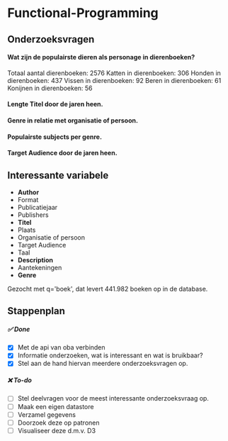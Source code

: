 # Functional-Programming

## Onderzoeksvragen

#### Wat zijn de populairste dieren als personage in dierenboeken?

Totaal aantal dierenboeken: 2576 
Katten in dierenboeken: 306
Honden in dierenboeken: 437
Vissen in dierenboeken: 92
Beren in dierenboeken: 61
Konijnen in dierenboeken: 56

#### Lengte Titel door de jaren heen.

#### Genre in relatie met organisatie of persoon.

#### Populairste subjects per genre.

#### Target Audience door de jaren heen. 
 

## Interessante variabele

* **Author**
* Format
* Publicatiejaar
* Publishers
* **Titel**
* Plaats 
* Organisatie of persoon
* Target Audience 
* Taal
* **Description**
* Aantekeningen
* **Genre**

Gezocht met q='boek', dat levert 441.982 boeken op in de database.


## Stappenplan

##### ✅ Done

- [x] Met de api van oba verbinden 
- [x] Informatie onderzoeken, wat is interessant en wat is bruikbaar? 
- [x] Stel aan de hand hiervan meerdere onderzoeksvragen op.

##### ❌ To-do 
- [ ] Stel deelvragen voor de meest interessante onderzoeksvraag op.
- [ ] Maak een eigen datastore
- [ ] Verzamel gegevens
- [ ] Doorzoek deze op patronen
- [ ] Visualiseer deze d.m.v. D3
